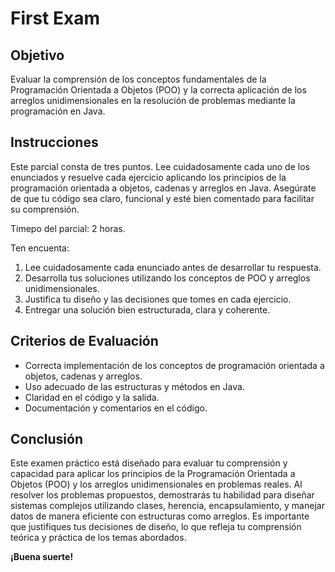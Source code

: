 # First Exam

## Objetivo

Evaluar la comprensión de los conceptos fundamentales de la Programación Orientada a Objetos (POO) y la correcta aplicación de los arreglos unidimensionales en la resolución de problemas mediante la programación en Java.

## Instrucciones

Este parcial consta de tres puntos. Lee cuidadosamente cada uno de los enunciados y resuelve cada ejercicio aplicando los principios de la programación orientada a objetos, cadenas y arreglos en Java. Asegúrate de que tu código sea claro, funcional y esté bien comentado para facilitar su comprensión.

Timepo del parcial: 2 horas.

Ten encuenta:

1. Lee cuidadosamente cada enunciado antes de desarrollar tu respuesta.
2. Desarrolla tus soluciones utilizando los conceptos de POO y arreglos unidimensionales.
3. Justifica tu diseño y las decisiones que tomes en cada ejercicio.
4. Entregar una solución bien estructurada, clara y coherente.

## Criterios de Evaluación
- Correcta implementación de los conceptos de programación orientada a objetos, cadenas y arreglos.
- Uso adecuado de las estructuras y métodos en Java.
- Claridad en el código y la salida.
- Documentación y comentarios en el código.

## Conclusión

Este examen práctico está diseñado para evaluar tu comprensión y capacidad para aplicar los principios de la Programación Orientada a Objetos (POO) y los arreglos unidimensionales en problemas reales. Al resolver los problemas propuestos, demostrarás tu habilidad para diseñar sistemas complejos utilizando clases, herencia, encapsulamiento, y manejar datos de manera eficiente con estructuras como arreglos. Es importante que justifiques tus decisiones de diseño, lo que refleja tu comprensión teórica y práctica de los temas abordados.

**¡Buena suerte!**